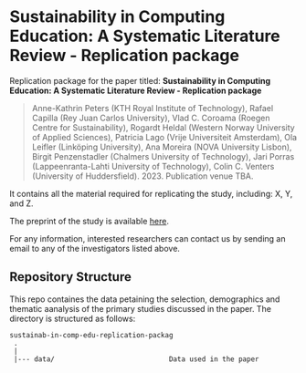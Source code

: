 # Sustainability in Computing Education: A Systematic Literature Review - Replication package
Replication package for the paper titled: **Sustainability in Computing Education: A Systematic Literature Review - Replication package**
> Anne-Kathrin Peters (KTH Royal Institute of Technology),
> Rafael Capilla (Rey Juan Carlos University),
> Vlad C. Coroama (Roegen Centre for Sustainability),
> Rogardt Heldal (Western Norway University of Applied Sciences),
> Patricia Lago (Vrije Universiteit Amsterdam),
> Ola Leifler (Linköping University),
> Ana Moreira (NOVA University Lisbon),
> Birgit Penzenstadler (Chalmers University of Technology),
> Jari Porras (Lappeenranta-Lahti University of Technology),
> Colin C. Venters (University of Huddersfield). 2023. Publication venue TBA.

It contains all the material required for replicating the study, including: X, Y, and Z.

The preprint of the study is available [here](https://arxiv.org/abs/2305.10369).<br> 

For any information, interested researchers can contact us by sending an email to any of the investigators listed above.

## Repository Structure
This repo containes the data petaining the selection, demographics and thematic aanalysis of the primary studies discussed in the paper. The directory is structured as follows:

    sustainab-in-comp-edu-replication-packag
     .
     |
     |--- data/                            Data used in the paper                 
  
